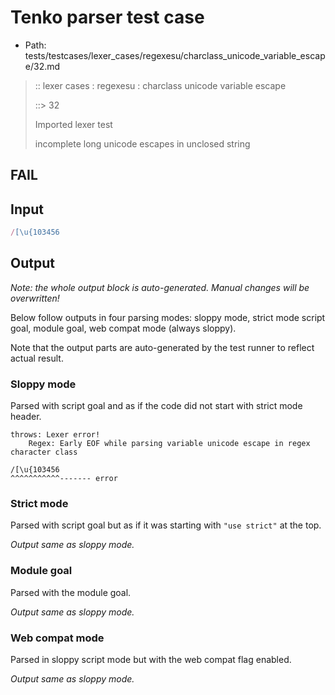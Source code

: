 # Tenko parser test case

- Path: tests/testcases/lexer_cases/regexesu/charclass_unicode_variable_escape/32.md

> :: lexer cases : regexesu : charclass unicode variable escape
>
> ::> 32
>
> Imported lexer test
>
> incomplete long unicode escapes in unclosed string

## FAIL

## Input

`````js
/[\u{103456
`````

## Output

_Note: the whole output block is auto-generated. Manual changes will be overwritten!_

Below follow outputs in four parsing modes: sloppy mode, strict mode script goal, module goal, web compat mode (always sloppy).

Note that the output parts are auto-generated by the test runner to reflect actual result.

### Sloppy mode

Parsed with script goal and as if the code did not start with strict mode header.

`````
throws: Lexer error!
    Regex: Early EOF while parsing variable unicode escape in regex character class

/[\u{103456
^^^^^^^^^^^------- error
`````

### Strict mode

Parsed with script goal but as if it was starting with `"use strict"` at the top.

_Output same as sloppy mode._

### Module goal

Parsed with the module goal.

_Output same as sloppy mode._

### Web compat mode

Parsed in sloppy script mode but with the web compat flag enabled.

_Output same as sloppy mode._
